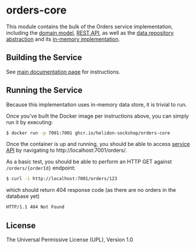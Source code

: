 # orders-core

This module contains the bulk of the Orders service implementation, including the 
[domain model](./src/main/java/io/helidon/examples/sockshop/orders/Order.java), 
[REST API](./src/main/java/io/helidon/examples/sockshop/orders/OrderResource.java), as well as the
[data repository abstraction](./src/main/java/io/helidon/examples/sockshop/orders/OrderRepository.java) 
and its [in-memory implementation](./src/main/java/io/helidon/examples/sockshop/orders/DefaultOrderRepository.java).

## Building the Service

See [main documentation page](../README.md#building-the-service) for instructions.

## Running the Service

Because this implementation uses in-memory data store, it is trivial to run.

Once you've built the Docker image per instructions above, you can simply run it by executing:

```bash
$ docker run -p 7001:7001 ghcr.io/helidon-sockshop/orders-core
``` 

Once the container is up and running, you should be able to access [service API](../README.md#api) 
by navigating to http://localhost:7001/orders/.

As a basic test, you should be able to perform an HTTP GET against `/orders/{orderId}` endpoint:

```bash
$ curl -i http://localhost:7001/orders/123
``` 
which should return 404 response code (as there are no orders in the database yet)
```bash
HTTP/1.1 404 Not Found
``` 

## License

The Universal Permissive License (UPL), Version 1.0
